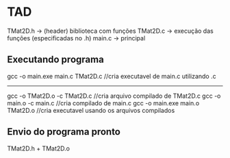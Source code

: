 # TAD 
TMat2D.h -> (header) biblioteca com funções
TMat2D.c -> execução das funções (especificadas no .h)
main.c -> principal

## Executando programa 
gcc -o main.exe main.c TMat2D.c     //cria executavel de main.c utilizando .c
<hr>
gcc -o TMat2D.o -c TMat2D.c         //cria arquivo compilado de TMat2D.c 
gcc -o main.o -c main.c             //cria compilado de main.c
gcc -o main.exe main.o TMat2D.o     //cria executavel usando os arquivos compilados

## Envio do programa pronto 
TMat2D.h + TMat2D.o